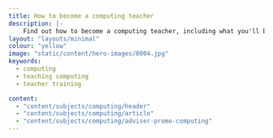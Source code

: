 ```yaml
---
title: How to become a computing teacher
description: |-
    Find out how to become a computing teacher, including what you'll be teaching and what funding is available to help you train.
layout: "layouts/minimal"
colour: "yellow"
image: "static/content/hero-images/0004.jpg"
keywords:
  - computing
  - teaching computing
  - teacher training

content:
  - "content/subjects/computing/header"
  - "content/subjects/computing/article"
  - "content/subjects/computing/adviser-promo-computing"
---
```

